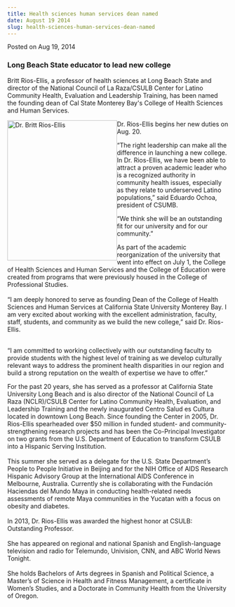 ```yaml
---
title: Health sciences human services dean named
date: August 19 2014
slug: health-sciences-human-services-dean-named
---
```


 



<span class="date">Posted on Aug 19, 2014    </span>
<h3>Long Beach State educator to lead new college</h3>
<p>Britt Rios-Ellis, a professor of health sciences at Long Beach
State and director of the National Council of La Raza/CSULB Center
for Latino Community Health, Evaluation and Leadership Training,
has been named the founding dean of Cal State Monterey Bay&apos;s
College of Health Sciences and Human Services.</p>
<p><img alt="Dr. Britt Rios-Ellis" src="https://news.csumb.edu/sites/default/files/65/attachments/news/images/dr.britt_rios_ellis.jpg" style="float:left; width:250px; height:319px">Dr. Rios-Ellis
begins her new duties on Aug. 20.</img></p>
<p>&#x201C;The right leadership can make all the difference in launching a
new college. In Dr. Rios-Ellis, we have been able to attract a
proven academic leader who is a recognized authority in community
health issues, especially as they relate to underserved Latino
populations,&#x201D; said Eduardo Ochoa, president of CSUMB.</p>
<p>&#x201C;We think she will be an outstanding fit for our university and
for our community.&#x201D;</p>
<p>As part of the academic reorganization of the university that
went into effect on July 1, the College of Health Sciences and
Human Services and the College of Education were created from
programs that were previously housed in the College of Professional
Studies.<br>
<br>
&#x201C;I am deeply honored to serve as founding Dean of the College of
Health Sciences and Human Services at California State University
Monterey Bay. I am very excited about working with the excellent
administration, faculty, staff, students, and community as we build
the new college,&#x201D; said Dr. Rios-Ellis.</br></br></p>
<p>&#x201C;I am committed to working collectively with our outstanding
faculty to provide students with the highest level of training as
we develop culturally relevant ways to address the prominent health
disparities in our region and build a strong reputation on the
wealth of expertise we have to offer.&#x201D;</p>
<p>For the past 20 years, she has served as a professor at
California State University Long Beach and is also director of the
National Council of La Raza (NCLR)/CSULB Center for Latino
Community Health, Evaluation, and Leadership Training and the newly
inaugurated Centro Salud es Cultura located in downtown Long Beach.
Since founding the Center in 2005, Dr. Rios-Ellis spearheaded over
$50 million in funded student- and community-strengthening research
projects and has been the Co-Principal Investigator on two grants
from the U.S. Department of Education to transform CSULB into a
Hispanic Serving Institution.<br>
<br>
This summer she served as a delegate for the U.S. State
Department&#x2019;s People to People Initiative in Beijing and for the NIH
Office of AIDS Research Hispanic Advisory Group at the
International AIDS Conference in Melbourne, Australia. Currently
she is collaborating with the Fundaci&#xF3;n Haciendas del Mundo Maya in
conducting health-related needs assessments of remote Maya
communities in the Yucatan with a focus on obesity and
diabetes.<br>
<br>
In 2013, Dr. Rios-Ellis was awarded the highest honor at CSULB:
Outstanding Professor.<br>
<br>
She has appeared on regional and national Spanish and
English-language television and radio for Telemundo, Univision,
CNN, and ABC World News Tonight.<br>
<br>
She holds Bachelors of Arts degrees in Spanish and Political
Science, a Master&#x2019;s of Science in Health and Fitness Management, a
certificate in Women&#x2019;s Studies, and a Doctorate in Community Health
from the University of Oregon.</br></br></br></br></br></br></br></br></p>





 
